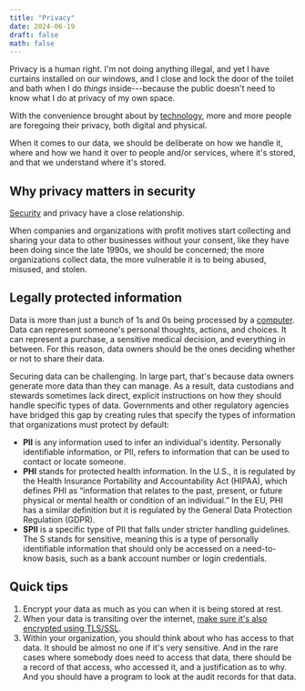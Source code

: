 ```yaml
---
title: "Privacy"
date: 2024-06-19
draft: false
math: false
---
```


Privacy is a human right. I'm not doing anything illegal, and yet I have
curtains installed on our windows, and I close and lock the door of the
toilet and bath when I do *things* inside---because the public doesn't
need to know what I do at privacy of my own space.

With the convenience brought about by [technology](/technology), more
and more people are foregoing their privacy, both digital and physical.

When it comes to our data, we should be deliberate on how we handle it,
where and how we hand it over to people and/or services, where it's
stored, and that we understand where it's stored.

## Why privacy matters in security

[Security](/security) and privacy have a close relationship.

When companies and organizations with profit motives start collecting
and sharing your data to other businesses without your consent, like
they have been doing since the late 1990s, we should be concerned; the
more organizations collect data, the more vulnerable it is to being
abused, misused, and stolen.

## Legally protected information

Data is more than just a bunch of 1s and 0s being processed by a
[computer](/computer). Data can represent someone's personal thoughts,
actions, and choices. It can represent a purchase, a sensitive medical
decision, and everything in between. For this reason, data owners should
be the ones deciding whether or not to share their data.

Securing data can be challenging. In large part, that's because data
owners generate more data than they can manage. As a result, data
custodians and stewards sometimes lack direct, explicit instructions on
how they should handle specific types of data. Governments and other
regulatory agencies have bridged this gap by creating rules that specify
the types of information that organizations must protect by default:

- **PII** is any information used to infer an individual's identity.
  Personally identifiable information, or PII, refers to information
  that can be used to contact or locate someone.
- **PHI** stands for protected health information.  In the U.S., it is
  regulated by the Health Insurance Portability and Accountability Act
  (HIPAA), which defines PHI as “information that relates to the past,
  present, or future physical or mental health or condition of an
  individual.” In the EU, PHI has a similar definition but it is
  regulated by the General Data Protection Regulation (GDPR).
- **SPII** is a specific type of PII that falls under stricter handling
  guidelines. The S stands for sensitive, meaning this is a type of
  personally identifiable information that should only be accessed on a
  need-to-know basis, such as a bank account number or login
  credentials.

## Quick tips

1. Encrypt your data as much as you can when it is being stored at rest.
2. When your data is transiting over the internet,
   [make sure it's also encrypted using TLS/SSL](/network-security).
3. Within your organization, you should think about who has access to
   that data. It should be almost no one if it's very sensitive. And in
   the rare cases where somebody does need to access that data, there
   should be a record of that access, who accessed it, and a
   justification as to why. And you should have a program to look at the
   audit records for that data.
